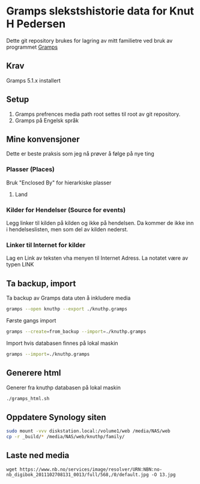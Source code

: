 # Gramps slekstshistorie data for Knut H Pedersen
Dette git repository brukes for lagring av mitt familietre ved bruk av programmet [Gramps](https://github.com/gramps-project/gramps)

## Krav
Gramps 5.1.x installert

## Setup
1. Gramps prefrences media path root settes til root av git repository.
1. Gramps på Engelsk språk

## Mine konvensjoner
Dette er beste praksis som jeg nå prøver å følge på nye ting
### Plasser (Places)
Bruk "Enclosed By" for hierarkiske plasser
1. Land

### Kilder for Hendelser (Source for events)
Legg linker til kilden på kilden og ikke på hendelsen.
Da kommer de ikke inn i hendelseslisten, men som del av kilden nederst.

### Linker til Internet for kilder
Lag en Link av teksten vha menyen til Internet Adress. La notatet være av typen LINK

## Ta backup, import
Ta backup av Gramps data uten å inkludere media
```bash
gramps --open knuthp --export ./knuthp.gramps
```

Første gangs import
```bash
gramps --create=from_backup --import=./knuthp.gramps
```

Import hvis databasen finnes på lokal maskin
```bash
gramps --import=./knuthp.gramps
```


## Generere html
Generer fra knuthp databasen på lokal maskin
```bash
./gramps_html.sh
```


## Oppdatere Synology siten
```bash
sudo mount -vvv diskstation.local:/volume1/web /media/NAS/web
cp -r _build/* /media/NAS/web/knuthp/family/
```


## Laste ned media
```
wget https://www.nb.no/services/image/resolver/URN:NBN:no-nb_digibok_2011102708131_0013/full/568,/0/default.jpg -O 13.jpg
```
